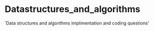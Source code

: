 # Datastructures_and_algorithms
'Data structures and algorithms implimentation and coding questions'
